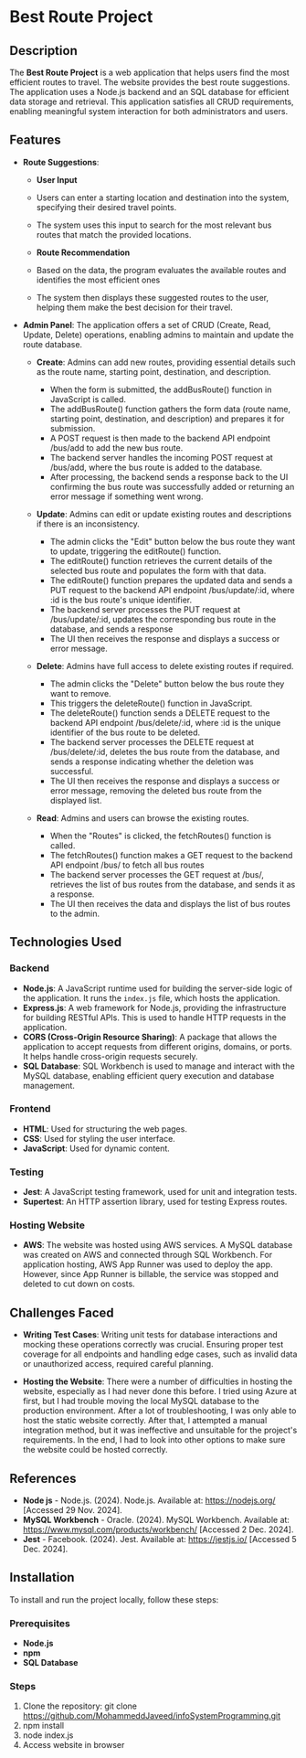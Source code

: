 # Best Route Project

## Description

The **Best Route Project** is a web application that helps users find the most efficient routes to travel. The website provides the best route suggestions. The application uses a Node.js backend and an SQL database for efficient data storage and retrieval. This application satisfies all CRUD requirements, enabling meaningful system interaction for both administrators and users.

## Features

- **Route Suggestions**:
  - **User Input** 
   - Users can enter a starting location and destination into the system, specifying their desired travel points.
   - The system uses this input to search for the most relevant bus routes that match the provided locations.

  - **Route Recommendation**
   - Based on the data, the program evaluates the available routes and identifies the most efficient ones 
   - The system then displays these suggested routes to the user, helping them make the best decision for their travel.

- **Admin Panel**: The application offers a set of CRUD (Create, Read, Update, Delete) operations, enabling admins to maintain and update the route database.

  - **Create**: Admins can add new routes, providing essential details such as the route name, starting point, destination, and description.

    - When the form is submitted, the addBusRoute() function in JavaScript is called.
    - The addBusRoute() function gathers the form data (route name, starting point, destination, and description) and prepares it for submission.
    - A POST request is then made to the backend API endpoint /bus/add to add the new bus route.
    - The backend server handles the incoming POST request at /bus/add, where the bus route is added to the database.
    - After processing, the backend sends a response back to the UI confirming the bus route was successfully added or returning an error message if something went wrong.

  - **Update**: Admins can edit or update existing routes and descriptions if there is an inconsistency.
    - The admin clicks the "Edit" button below the bus route they want to update, triggering the editRoute() function.
    - The editRoute() function retrieves the current details of the selected bus route and populates the form with that data.
    - The editRoute() function prepares the updated data and sends a PUT request to the backend API endpoint /bus/update/:id, where :id is the bus route's unique identifier.
    - The backend server processes the PUT request at /bus/update/:id, updates the corresponding bus route in the database, and sends a response
    - The UI then receives the response and displays a success or error message.

  - **Delete**: Admins have full access to delete existing routes if required.
    - The admin clicks the "Delete" button below the bus route they want to remove.
    - This triggers the deleteRoute() function in JavaScript.
    - The deleteRoute() function sends a DELETE request to the backend API endpoint /bus/delete/:id, where :id is the unique identifier of the bus route to be deleted.
    - The backend server processes the DELETE request at /bus/delete/:id, deletes the bus route from the database, and sends a response indicating whether the deletion was successful.
    - The UI then receives the response and displays a success or error message, removing the deleted bus route from the displayed list.

  - **Read**: Admins and users can browse the existing routes.
    - When the "Routes" is clicked, the fetchRoutes() function is called.
    - The fetchRoutes() function makes a GET request to the backend API endpoint /bus/ to fetch all bus routes
    - The backend server processes the GET request at /bus/, retrieves the list of bus routes from the database, and sends it as a response.
    - The UI then receives the data and displays the list of bus routes to the admin.

## Technologies Used

### Backend

- **Node.js**: A JavaScript runtime used for building the server-side logic of the application. It runs the `index.js` file, which hosts the application.
- **Express.js**: A web framework for Node.js, providing the infrastructure for building RESTful APIs. This is used to handle HTTP requests in the application.
- **CORS (Cross-Origin Resource Sharing)**: A package that allows the application to accept requests from different origins, domains, or ports. It helps handle cross-origin requests securely.
- **SQL Database**: SQL Workbench is used to manage and interact with the MySQL database, enabling efficient query execution and database management.

### Frontend

- **HTML**: Used for structuring the web pages.
- **CSS**: Used for styling the user interface.
- **JavaScript**: Used for dynamic content.

### Testing

- **Jest**: A JavaScript testing framework, used for unit and integration tests.
- **Supertest**: An HTTP assertion library, used for testing Express routes.

### Hosting Website

- **AWS**: The website was hosted using AWS services. A MySQL database was created on AWS and connected through SQL Workbench. For application hosting, AWS App Runner was used to deploy the app. However, since App Runner is billable, the service was stopped and deleted to cut down on costs.

## Challenges Faced

- **Writing Test Cases**: Writing unit tests for database interactions and mocking these operations correctly was crucial. Ensuring proper test coverage for all endpoints and handling edge cases, such as invalid data or unauthorized access, required careful planning.

- **Hosting the Website**: There were a number of difficulties in hosting the website, especially as I had never done this before. I tried using Azure at first, but I had trouble moving the local MySQL database to the production environment. After a lot of troubleshooting, I was only able to host the static website correctly. After that, I attempted a manual integration method, but it was ineffective and unsuitable for the project's requirements. In the end, I had to look into other options to make sure the website could be hosted correctly.

## References

- **Node js** - Node.js. (2024). Node.js. Available at: https://nodejs.org/ [Accessed 29 Nov. 2024].
- **MySQL Workbench** - Oracle. (2024). MySQL Workbench. Available at: https://www.mysql.com/products/workbench/ [Accessed 2 Dec. 2024].
- **Jest** - Facebook. (2024). Jest. Available at: https://jestjs.io/ [Accessed 5 Dec. 2024].

## Installation

To install and run the project locally, follow these steps:

### Prerequisites

- **Node.js**
- **npm**
- **SQL Database**

### Steps

1. Clone the repository:
   git clone https://github.com/MohammeddJaveed/infoSystemProgramming.git
2. npm install
3. node index.js
4. Access website in browser
